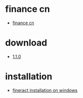 # finance cn

  - [finance cn](https://cwiki.apache.org/confluence/display/FINERACT/Fineract+CN )
# download

  - [1.1.0](https://dist.apache.org/repos/dist/release/fineract/1.1.0/ )
  
# installation

  - [fineract installation on windows](https://cwiki.apache.org/confluence/display/FINERACT/Fineract-platform+Installation+on+Windows )